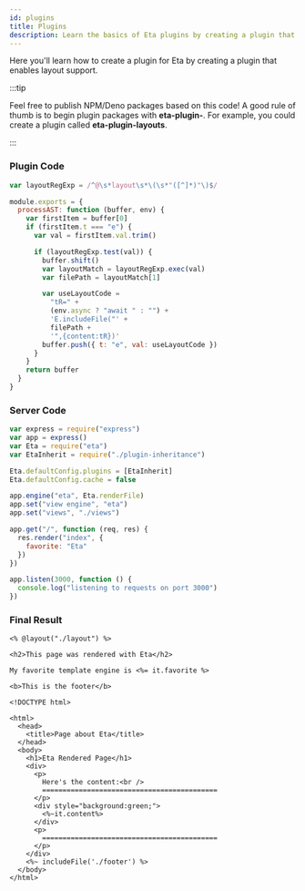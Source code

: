 ```yaml
---
id: plugins
title: Plugins
description: Learn the basics of Eta plugins by creating a plugin that adds layout support to Eta
---
```


Here you'll learn how to create a plugin for Eta by creating a plugin that enables layout support.

:::tip

Feel free to publish NPM/Deno packages based on this code! A good rule of thumb is to begin plugin packages with **eta-plugin-**. For example, you could create a plugin called **eta-plugin-layouts**.

:::

### Plugin Code

```js title="plugin-inheritance.js"
var layoutRegExp = /^@\s*layout\s*\(\s*"([^]*)"\)$/

module.exports = {
  processAST: function (buffer, env) {
    var firstItem = buffer[0]
    if (firstItem.t === "e") {
      var val = firstItem.val.trim()

      if (layoutRegExp.test(val)) {
        buffer.shift()
        var layoutMatch = layoutRegExp.exec(val)
        var filePath = layoutMatch[1]

        var useLayoutCode =
          "tR=" +
          (env.async ? "await " : "") +
          'E.includeFile("' +
          filePath +
          '",{content:tR})'
        buffer.push({ t: "e", val: useLayoutCode })
      }
    }
    return buffer
  }
}
```

### Server Code

```js title="index.js"
var express = require("express")
var app = express()
var Eta = require("eta")
var EtaInherit = require("./plugin-inheritance")

Eta.defaultConfig.plugins = [EtaInherit]
Eta.defaultConfig.cache = false

app.engine("eta", Eta.renderFile)
app.set("view engine", "eta")
app.set("views", "./views")

app.get("/", function (req, res) {
  res.render("index", {
    favorite: "Eta"
  })
})

app.listen(3000, function () {
  console.log("listening to requests on port 3000")
})
```

### Final Result

```ejs title="views/index.eta"
<% @layout("./layout") %>

<h2>This page was rendered with Eta</h2>

My favorite template engine is <%= it.favorite %>
```

```ejs title="views/footer.eta"
<b>This is the footer</b>
```

```ejs title="views/layout.eta"
<!DOCTYPE html>

<html>
  <head>
    <title>Page about Eta</title>
  </head>
  <body>
    <h1>Eta Rendered Page</h1>
    <div>
      <p>
        Here's the content:<br />
        ===========================================
      </p>
      <div style="background:green;">
        <%~it.content%>
      </div>
      <p>
        ===========================================
      </p>
    </div>
    <%~ includeFile('./footer') %>
  </body>
</html>
```
